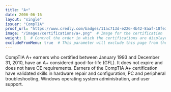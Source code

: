 ```yaml
---
title: "A+"
date: 2006-06-16
layout: "single"
issuer: "CompTIA"
proof_url: "https://www.credly.com/badges/11ac713d-e226-4b42-8aaf-18fe382fabd1/public_url"
image: "/images/certifications/a+.png"  # Image for the certification
weight: 1  # Control the order in which the certifications are displayed
excludeFromMenu: true  # This parameter will exclude this page from the menu
---
```

CompTIA A+ earners who certified between January 1993 and December 31, 2010, have an A+
considered good-for-life (GFL). It does not expire and does not have CE requirements. Earners
of the CompTIA A+ certification have validated skills in hardware repair and configuration, PC
and peripheral troubleshooting, Windows operating system administration, and user support.